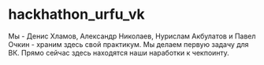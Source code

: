 # hackhathon_urfu_vk

Мы - Денис Хламов, Александр Николаев, Нурислам Акбулатов и Павел Очкин - храним здесь свой практикум.
Мы делаем первую задачу для ВК.
Прямо сейчас здесь находятся наши наработки к чекпоинту.
